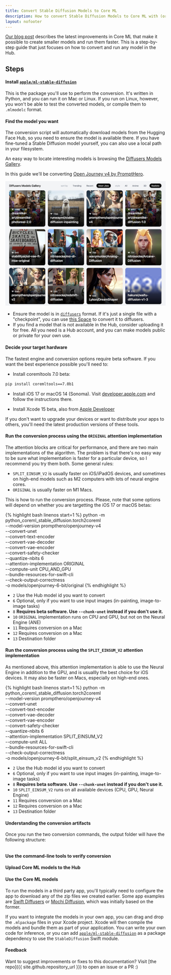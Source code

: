 ```yaml
---
title: Convert Stable Diffusion Models to Core ML
description: How to convert Stable Diffusion Models to Core ML with (or without) 6-bit quantization, and how to run them on-device.
layout: nofooter
---
```

[Our blog post](https://huggingface.co/blog/fast-diffusers-coreml) describes the latest improvements in Core ML that make it possible to create smaller models and run them faster. This is a step-by-step guide that just focuses on how to convert and run any model in the Hub.

## Steps

#### Install [`apple/ml-stable-diffusion`](https://github.com/apple/ml-stable-diffusion)

This is the package you'll use to perform the conversion. It's written in Python, and you can run it on Mac or Linux. If you run on Linux, however, you won't be able to test the converted models, or compile them to `.mlmodelc` format.

#### Find the model you want

The conversion script will automatically download models from the Hugging Face Hub, so you need to ensure the model is available there. If you have fine-tuned a Stable Diffusion model yourself, you can also use a local path in your filesystem.

An easy way to locate interesting models is browsing the [Diffusers Models Gallery](https://huggingface.co/spaces/huggingface-projects/diffusers-gallery).

In this guide we'll be converting [Open Journey v4 by PromptHero](https://huggingface.co/prompthero/openjourney-v4).

![Screenshot: Diffusers Models Gallery](/assets/diffusers-gallery.jpg)

- Ensure the model is in [`diffusers`](https://github.com/huggingface/diffusers) format. If it's just a single file with a "checkpoint", you can use [this Space](https://huggingface.co/spaces/diffusers/sd-to-diffusers) to convert it to diffusers.
- If you find a model that is not available in the Hub, consider uploading it for free. All you need is a Hub account, and you can make models public or private for your own use.

#### Decide your target hardware

The fastest engine and conversion options require beta software. If you want the best experience possible you'll need to:

- Install coremltools 7.0 beta:

```bash
pip install coremltools==7.0b1
```

- Install iOS 17 or macOS 14 (Sonoma). Visit [developer.apple.com](https://developer.apple.com) and follow the instructions there.

- Install Xcode 15 beta, also from [Apple Developer](https://developer.apple.com)

If you don't want to upgrade your devices or want to distribute your apps to others, you'll need the latest production versions of these tools.

#### Run the conversion process using the `ORIGINAL` attention implementation

The attention blocks are critical for performance, and there are two main implementations of the algorithm. The problem is that there's no easy way to be sure what implementation is faster for a particular device, so I recommend you try them both. Some general rules:

- `SPLIT_EINSUM_V2` is usually faster on iOS/iPadOS devices, and sometimes on high-end models such as M2 computers with lots of neural engine cores.
- `ORIGINAL` is usually faster on M1 Macs.

This is how to run the conversion process. Please, note that some options will depend on whether you are targetting the iOS 17 or macOS betas:

{% highlight bash linenos start=1 %}
python -m python_coreml_stable_diffusion.torch2coreml \
    --model-version prompthero/openjourney-v4 \
    --convert-unet \
    --convert-text-encoder \
    --convert-vae-decoder \
    --convert-vae-encoder \
    --convert-safety-checker \
    --quantize-nbits 6 \
    --attention-implementation ORIGINAL \
    --compute-unit CPU_AND_GPU \
    --bundle-resources-for-swift-cli \
    --check-output-correctness \
    -o models/openjourney-6-bit/original
{% endhighlight %}

* `2` Use the Hub model id you want to convert
* `6` Optional, only if you want to use input images (in-painting, image-to-image tasks)
* `8` **Requires beta software. Use `--chunk-unet` instead if you don't use it.**
* `10` `ORIGINAL` implementation runs on CPU and GPU, but not on the Neural Engine (ANE)
* `11` Requires conversion on a Mac
* `12` Requires conversion on a Mac
* `13` Destination folder

#### Run the conversion process using the `SPLIT_EINSUM_V2` attention implementation

As mentioned above, this attention implementation is able to use the Neural Engine in addition to the GPU, and is usuallly the best choice for iOS devices. It may also be faster on Macs, especially on high-end ones.

{% highlight bash linenos start=1 %}
python -m python_coreml_stable_diffusion.torch2coreml \
    --model-version prompthero/openjourney-v4 \
    --convert-unet \
    --convert-text-encoder \
    --convert-vae-decoder \
    --convert-vae-encoder \
    --convert-safety-checker \
    --quantize-nbits 6 \
    --attention-implementation SPLIT_EINSUM_V2 \
    --compute-unit ALL \
    --bundle-resources-for-swift-cli \
    --check-output-correctness \
    -o models/openjourney-6-bit/split_einsum_v2
{% endhighlight %}

* `2` Use the Hub model id you want to convert
* `6` Optional, only if you want to use input images (in-painting, image-to-image tasks)
* `8` **Requires beta software. Use `--chunk-unet` instead if you don't use it.**
* `10` `SPLIT_EINSUM_V2` runs on all available devices (CPU, GPU, Neural Engine)
* `11` Requires conversion on a Mac
* `12` Requires conversion on a Mac
* `13` Destination folder

#### Understanding the conversion artifacts

Once you run the two conversion commands, the output folder will have the following structure:

```
```

#### Use the command-line tools to verify conversion

#### Upload Core ML models to the Hub



#### Use the Core ML models

To run the models in a third party app, you'll typically need to configure the app to download any of the zip files we created earlier. Some app examples are [Swift Diffusers](https://github.com/huggingface/swift-coreml-diffusers) or [Mochi Diffusion](https://github.com/godly-devotion/MochiDiffusion), which was initially based on the former.

If you want to integrate the models in your own app, you can drag and drop the `.mlpackage` files in your Xcode project. Xcode will then compile the models and bundle them as part of your application. You can write your own code for inference, or you can add [`apple/ml-stable-diffusion`](https://github.com/apple/ml-stable-diffusion) as a package dependency to use the `StableDiffusion` Swift module.

#### Feedback

Want to suggest improvements or fixes to this documentation? Visit [the repo]({{ site.github.repository_url }}) to open an issue or a PR :)
